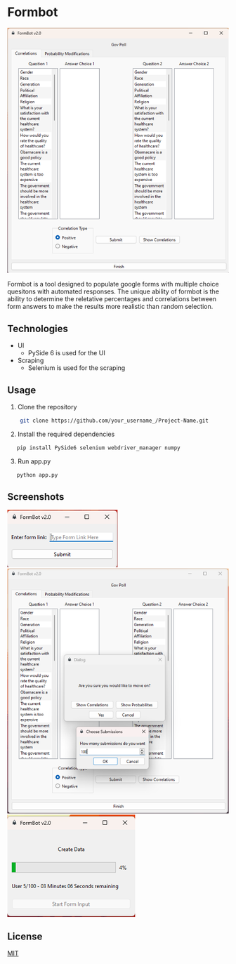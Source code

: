 # Formbot

![Correlation Page](/.github/screenshots/correlation.png)

Formbot is a tool designed to populate google forms with multiple choice quesitons with automated responses. The unique ability of formbot is the ability to determine the reletative percentages and correlations between form answers to make the results more realistic than random selection.

## Technologies

* UI
  * PySide 6 is used for the UI
* Scraping
  * Selenium is used for the scraping

## Usage

1. Clone the repository

```sh
    git clone https://github.com/your_username_/Project-Name.git 
```

2. Install the required dependencies

```sh
   pip install PySide6 selenium webdriver_manager numpy
```

3. Run app.py

```sh
   python app.py
```

## Screenshots

![Link Page](/.github/screenshots/link.png)
![Entry Page](/.github/screenshots/num-entry.png)
![Results Page](/.github/screenshots/response-create.png)

## License

[MIT](https://choosealicense.com/licenses/mit/)
